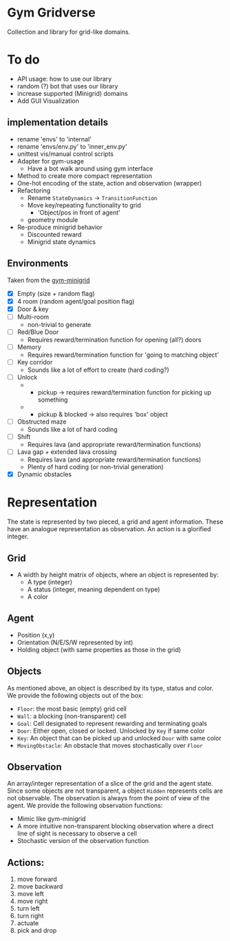 # Gym Gridverse

Collection and library for grid-like domains.

# To do

- API usage: how to use our library
- random (?) bot that uses our library
- increase supported (Minigrid) domains
- Add GUI Visualization

## implementation details

- rename 'envs' to 'internal'
- rename 'envs/env.py' to 'inner_env.py'
- unittest vis/manual control scripts
- Adapter for gym-usage
    - Have a bot walk around using gym interface
- Method to create more compact representation
- One-hot encoding of the state, action and observation (wrapper)
- Refactoring
    - Rename `StateDynamics` -> `TransitionFunction`
    - Move key/repeating functionality to grid
        - 'Object/pos in front of agent'
    - geometry module
- Re-produce minigrid behavior
    - Discounted reward
    - Minigrid state dynamics

## Environments

Taken from the [gym-minigrid](https://github.com/maximecb/gym-minigrid)

- [x] Empty (size + random flag)
- [x] 4 room (random agent/goal position flag)
- [x] Door & key
- [ ] Multi-room
    - non-trivial to generate
- [ ] Red/Blue Door
    - Requires reward/termination function for opening (all?) doors
- [ ] Memory
    - Requires reward/termination function for 'going to matching object'
- [ ] Key corridor
    - Sounds like a lot of effort to create (hard coding?)
- [ ] Unlock
    - + pickup -> requires reward/termination function for picking up something
    - + pickup & blocked -> also requires 'box' object
- [ ] Obstructed maze
    - Sounds like a lot of hard coding
- [ ] Shift
    - Requires lava (and appropriate reward/termination functions)
- [ ] Lava gap + extended lava crossing
    - Requires lava (and appropriate reward/termination functions)
    - Plenty of hard coding (or non-trivial generation)
- [x] Dynamic obstacles

# Representation

The state is represented by two pieced, a grid and agent information. These
have an analogue representation as observation. An action is a glorified
integer.

## Grid

- A width by height matrix of objects, where an object is represented by:
    - A type (integer)
    - A status (integer, meaning dependent on type)
    - A color

## Agent

- Position (x,y)
- Orientation (N/E/S/W represented by int)
- Holding object (with same properties as those in the grid)

## Objects

As mentioned above, an object is described by its type, status and color. We
provide the following objects out of the box:

- `Floor`: the most basic (empty) grid cell
- `Wall`: a blocking (non-transparent) cell
- `Goal`: Cell designated to represent rewarding and terminating goals
- `Door`: Either open, closed or locked. Unlocked by `Key` if same color
- `Key`: An object that can be picked up and unlocked `Door` with same color
- `MovingObstacle`: An obstacle that moves stochastically over `Floor`

## Observation

An array/integer representation of a slice of the grid and the agent state.
Since some objects are not transparent, a object `Hidden` represents cells are
not observable. The observation is always from the point of view of the agent.
We provide the following observation functions:

- Mimic like gym-minigrid
- A more intuitive non-transparent blocking observation where a direct line of
  sight is necessary to observe a cell
- Stochastic version of the observation function

## Actions:

1. move forward
1. move backward
1. move left
1. move right
1. turn left
1. turn right
1. actuate
1. pick and drop
